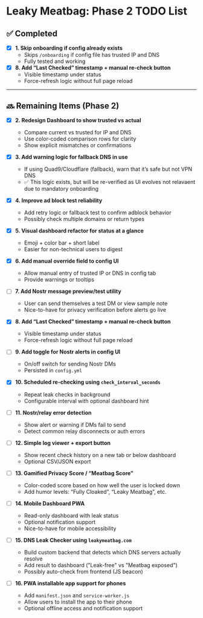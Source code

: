 # Leaky Meatbag: Phase 2 TODO List

## ✅ Completed
- [x] **1. Skip onboarding if config already exists**  
  - Skips `/onboarding` if config file has trusted IP and DNS  
  - Fully tested and working
- [x] **8. Add “Last Checked” timestamp + manual re-check button**  
  - Visible timestamp under status  
  - Force-refresh logic without full page reload

---

## 🔜 Remaining Items (Phase 2)

- [x] **2. Redesign Dashboard to show trusted vs actual**  
  - Compare current vs trusted for IP and DNS  
  - Use color-coded comparison rows for clarity  
  - Show explicit mismatches or confirmations

- [x] **3. Add warning logic for fallback DNS in use**  
  - If using Quad9/Cloudflare (fallback), warn that it’s safe but not VPN DNS  
  - ✅ This logic exists, but will be re-verified as UI evolves
  not relavaent due to mandatory onboarding

- [x] **4. Improve ad block test reliability**  
  - Add retry logic or fallback test to confirm adblock behavior  
  - Possibly check multiple domains or return types

- [x] **5. Visual dashboard refactor for status at a glance**  
  - Emoji + color bar + short label  
  - Easier for non-technical users to digest

- [x] **6. Add manual override field to config UI**  
  - Allow manual entry of trusted IP or DNS in config tab  
  - Provide warnings or tooltips

- [ ] **7. Add Nostr message preview/test utility**  
  - User can send themselves a test DM or view sample note  
  - Nice-to-have for privacy verification before alerts go live

- [x] **8. Add “Last Checked” timestamp + manual re-check button**  
  - Visible timestamp under status  
  - Force-refresh logic without full page reload

- [ ] **9. Add toggle for Nostr alerts in config UI**  
  - On/off switch for sending Nostr DMs  
  - Persisted in `config.yml`

- [x] **10. Scheduled re-checking using `check_interval_seconds`**  
  - Repeat leak checks in background  
  - Configurable interval with optional dashboard hint

- [ ] **11. Nostr/relay error detection**  
  - Show alert or warning if DMs fail to send  
  - Detect common relay disconnects or auth errors

- [ ] **12. Simple log viewer + export button**  
  - Show recent check history on a new tab or below dashboard  
  - Optional CSV/JSON export

- [ ] **13. Gamified Privacy Score / “Meatbag Score”**  
  - Color-coded score based on how well the user is locked down  
  - Add humor levels: “Fully Cloaked”, “Leaky Meatbag”, etc.

- [ ] **14. Mobile Dashboard PWA**  
  - Read-only dashboard with leak status  
  - Optional notification support  
  - Nice-to-have for mobile accessibility

- [ ] **15. DNS Leak Checker using `leakymeatbag.com`**  
  - Build custom backend that detects which DNS servers actually resolve  
  - Add result to dashboard ("Leak-free" vs "Meatbag exposed")  
  - Possibly auto-check from frontend (JS beacon)

- [ ] **16. PWA installable app support for phones**  
  - Add `manifest.json` and `service-worker.js`  
  - Allow users to install the app to their phone  
  - Optional offline access and notification support
